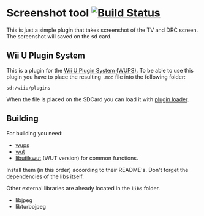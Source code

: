 # Screenshot tool [![Build Status](https://api.travis-ci.org/Maschell/ScreenshotWUPS.svg?branch=master)](https://travis-ci.org/Maschell/ScreenshotWUPS)

This is just a simple plugin that takes screenshot of the TV and DRC screen. The screenshot will saved on the sd card.

## Wii U Plugin System
This is a plugin for the [Wii U Plugin System (WUPS)](https://github.com/Maschell/WiiUPluginSystem/). To be able to use this plugin you have to place the resulting `.mod` file into the following folder:

```
sd:/wiiu/plugins
```
When the file is placed on the SDCard you can load it with [plugin loader](https://github.com/Maschell/WiiUPluginSystem/).

## Building

For building you need: 
- [wups](https://github.com/Maschell/WiiUPluginSystem)
- [wut](https://github.com/decaf-emu/wut)
- [libutilswut](https://github.com/Maschell/libutils/tree/wut) (WUT version) for common functions.

Install them (in this order) according to their README's. Don't forget the dependencies of the libs itself.

Other external libraries are already located in the `libs` folder.

- libjpeg
- libturbojpeg